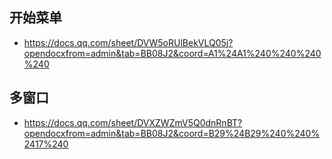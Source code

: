 ## 开始菜单
- https://docs.qq.com/sheet/DVW5oRUlBekVLQ05j?opendocxfrom=admin&tab=BB08J2&coord=A1%24A1%240%240%240%240


## 多窗口
- https://docs.qq.com/sheet/DVXZWZmV5Q0dnRnBT?opendocxfrom=admin&tab=BB08J2&coord=B29%24B29%240%240%2417%240
